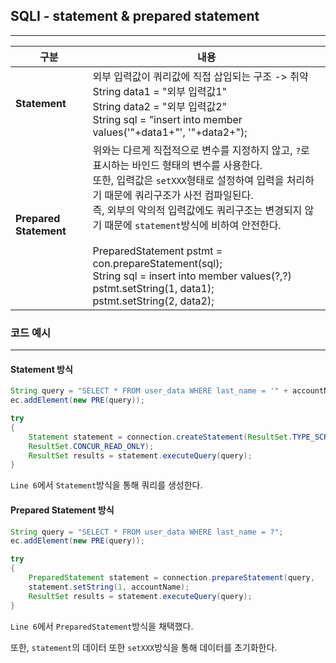 ## SQLI - statement & prepared statement

---



| 구분                   | 내용                                                         |
| ---------------------- | ------------------------------------------------------------ |
| **Statement**          | 외부 입력값이 쿼리값에 직접 삽입되는 구조 -> 취약<br />String data1 = "외부 입력값1"<br />String data2 = "외부 입력값2"<br />String sql = "insert into member values('"+data1+"', '"+data2+"); |
| **Prepared Statement** | 위와는 다르게 직접적으로 변수를 지정하지 않고, `?`로 표시하는 바인드 형태의 변수를 사용한다.<br />또한, 입력값은 `setXXX`형태로 설정하여 입력을 처리하기 때문에 쿼리구조가 사전 컴파일된다.<br />즉, 외부의 악의적 입력값에도 쿼리구조는 변경되지 않기 때문에 `statement`방식에 비하여 안전한다.<br /><br />PreparedStatement pstmt = con.prepareStatement(sql);<br />String sql = insert into member values(?,?)<br />pstmt.setString(1, data1);<br />pstmt.setString(2, data2); |



### 코드 예시

---

#### Statement 방식

```java
String query = "SELECT * FROM user_data WHERE last_name = '" + accountNmae + "'";
ec.addElement(new PRE(query));

try
{
    Statement statement = connection.createStatement(ResultSet.TYPE_SCROLL_INSENSITIVE,
	ResultSet.CONCUR_READ_ONLY);
    ResultSet results = statement.executeQuery(query);
}
```

`Line 6`에서 `Statement`방식을 통해 쿼리를 생성한다.



#### Prepared Statement 방식

```java
String query = "SELECT * FROM user_data WHERE last_name = ?";
ec.addElement(new PRE(query));

try
{
    PreparedStatement statement = connection.prepareStatement(query, 			 	    ResultSet.TYPE_SCROLL_INSENSITIVE, ResultSet.CONCUR_READ_ONLY);
	statement.setString(1, accountName);
    ResultSet results = statement.executeQuery(query);
}
```

`Line 6`에서 `PreparedStatement`방식을 채택했다.

또한, `statement`의 데이터 또한 `setXXX`방식을 통해 데이터를 초기화한다.





